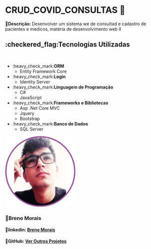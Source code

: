 # CRUD_COVID_CONSULTAS 📁
<b>📄Descrição: </b>Desenvolver um sistema we de consultad e cadastro de pacientes e medicos, matéria de desenvolvimento web II

<h2>:checkered_flag:Tecnologias Utilizadas</h2>
<br>

<ul>

  <li>:heavy_check_mark:<b>ORM</b> 
      <ul>
       <li>Entity Framework Core</li>
      </ul>
  </li>

  <li>:heavy_check_mark:<b>Login</b>
     <ul>
       <li> Identity Server</li>
     </ul>
  </li>
  
   <li>:heavy_check_mark:<b>Linguagem de Programação</b>
     <ul>
       <li>C#</li>
      <li>JavaScript</li>
     </ul>
  </li>
  
   <li>:heavy_check_mark:<b>Frameworks e Bibliotecas</b>
     <ul>
       <li>Asp .Net Core MVC</li>
      <li>Jquery</li>
      <li>Bootstrap</li>
     </ul>
 
 
   <li>:heavy_check_mark:<b>Banco de Dados</b>
     <ul>
       <li>SQL Server</li>
     </ul>
  </li>
  
  
</ul>

<img src="https://github.com/BREN0-MORAIS/CRUD_COVID_CONSULTAS/blob/main/FTBrenoMorais.jpg">
<h3>🧑Breno Morais</h3>
<h4>🔗linkedin: <a href="https://www.linkedin.com/in/breno-morais-79b328167/">Breno Morais<a/></h4> 
 <h4>🔗GitHub: <a href="https://github.com/BREN0-MORAIS/">Ver Outros Projetos<a/></h4> 


